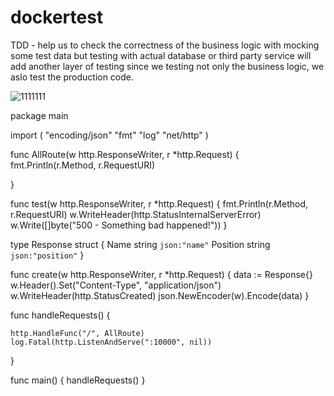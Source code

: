 # dockertest

TDD - help us to check the correctness of the business logic with mocking some test data but testing with actual database or third party service will add another layer of testing since we testing not only the business logic, we aslo test the production code.


![1111111](https://user-images.githubusercontent.com/70035042/228185363-466a4fe3-f773-4c2f-8ed6-2ad61b7868bf.png)

package main

import (
	"encoding/json"
	"fmt"
	"log"
	"net/http"
)

func AllRoute(w http.ResponseWriter, r *http.Request) {
	fmt.Println(r.Method, r.RequestURI)

}

func test(w http.ResponseWriter, r *http.Request) {
	fmt.Println(r.Method, r.RequestURI)
	w.WriteHeader(http.StatusInternalServerError)
	w.Write([]byte("500 - Something bad happened!"))
}

type Response struct {
	Name     string `json:"name"`
	Position string `json:"position"`
}

func create(w http.ResponseWriter, r *http.Request) {
	data := Response{}
	w.Header().Set("Content-Type", "application/json")
	w.WriteHeader(http.StatusCreated)
	json.NewEncoder(w).Encode(data)
}

func handleRequests() {

	http.HandleFunc("/", AllRoute)
	log.Fatal(http.ListenAndServe(":10000", nil))
}

func main() {
	handleRequests()
}

